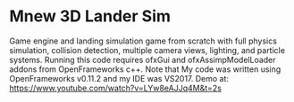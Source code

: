 # Mnew 3D Lander Sim
 Game engine and landing simulation game from scratch with full physics simulation, collision detection, multiple camera views, lighting, and particle systems.
 Running this code requires ofxGui and ofxAssimpModelLoader addons from OpenFrameworks c++.
 Note that My code was written using OpenFrameworks v0.11.2 and my IDE was VS2017.
Demo at: https://www.youtube.com/watch?v=LYw8eAJJq4M&t=2s
